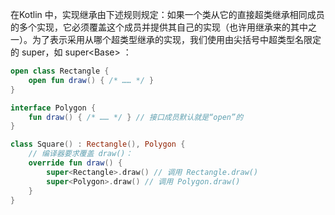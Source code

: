 在Kotlin 中，实现继承由下述规则规定：如果⼀个类从它的直接超类继承相同成员的多个实现，它必须覆盖这个成员并提供其⾃⼰的实现（也许⽤继承来的其中之⼀）。为了表⽰采⽤从哪个超类型继承的实现，我们使⽤由尖括号中超类型名限定的 super，如 super\<Base\> ：

```kotlin
open class Rectangle {
    open fun draw() { /* …… */ }
} 

interface Polygon {
    fun draw() { /* …… */ } // 接⼝成员默认就是“open”的
} 

class Square() : Rectangle(), Polygon {
    // 编译器要求覆盖 draw()：
    override fun draw() {
        super<Rectangle>.draw() // 调⽤ Rectangle.draw()
        super<Polygon>.draw() // 调⽤ Polygon.draw()
    }
}
```
